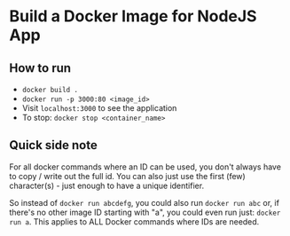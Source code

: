 # Build a Docker Image for NodeJS App
## How to run
- `docker build .`  
- `docker run -p 3000:80 <image_id>`   
- Visit `localhost:3000` to see the application
- To stop: `docker stop <container_name>`

## Quick side note
For all docker commands where an ID can be used, you don't always have to copy / write out the full id. You can also just use the first (few) character(s) - just enough to have a unique identifier.

So instead of
`docker run abcdefg`, you could also run `docker run abc` or, if there's no other image ID starting with "a", you could even run just: `docker run a`.
This applies to ALL Docker commands where IDs are needed.